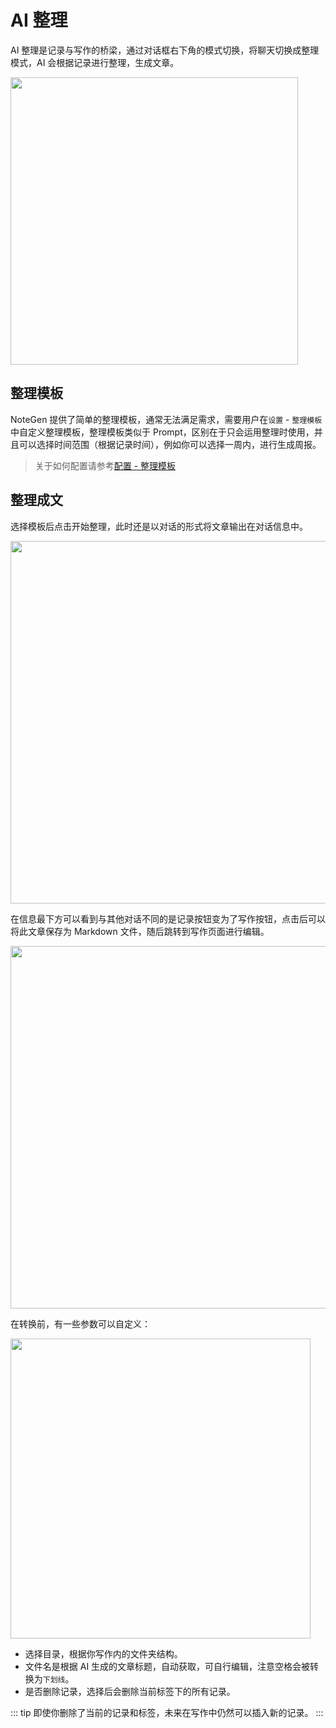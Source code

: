 # AI 整理

AI 整理是记录与写作的桥梁，通过对话框右下角的模式切换，将聊天切换成整理模式，AI 会根据记录进行整理，生成文章。

<img src="https://s2.loli.net/2025/05/26/Y6wbf1XOckg9ZVT.png" width="460" />

## 整理模板

NoteGen 提供了简单的整理模板，通常无法满足需求，需要用户在`设置` - `整理模板`中自定义整理模板，整理模板类似于 Prompt，区别在于只会运用整理时使用，并且可以选择时间范围（根据记录时间），例如你可以选择一周内，进行生成周报。

> 关于如何配置请参考[配置 - 整理模板](/zh/guide/configure)

## 整理成文

选择模板后点击开始整理，此时还是以对话的形式将文章输出在对话信息中。

<img src="https://s2.loli.net/2025/05/26/jit6KLP1xlX8MFU.png" width="580" />

在信息最下方可以看到与其他对话不同的是记录按钮变为了写作按钮，点击后可以将此文章保存为 Markdown 文件，随后跳转到写作页面进行编辑。

<img src="https://s2.loli.net/2025/05/26/81wjQg7GZpW5r39.png" width="580" />

在转换前，有一些参数可以自定义：

<img src="https://s2.loli.net/2025/05/26/HzlNEoBdyrc1pqM.png" width="480" />

- 选择目录，根据你写作内的文件夹结构。
- 文件名是根据 AI 生成的文章标题，自动获取，可自行编辑，注意空格会被转换为`下划线`。
- 是否删除记录，选择后会删除当前标签下的所有记录。

::: tip
即使你删除了当前的记录和标签，未来在写作中仍然可以插入新的记录。
:::